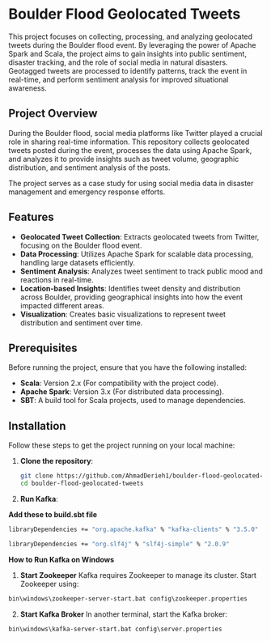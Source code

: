 # Boulder Flood Geolocated Tweets

This project focuses on collecting, processing, and analyzing geolocated tweets during the Boulder flood event. By leveraging the power of Apache Spark and Scala, the project aims to gain insights into public sentiment, disaster tracking, and the role of social media in natural disasters. Geotagged tweets are processed to identify patterns, track the event in real-time, and perform sentiment analysis for improved situational awareness.

## Project Overview

During the Boulder flood, social media platforms like Twitter played a crucial role in sharing real-time information. This repository collects geolocated tweets posted during the event, processes the data using Apache Spark, and analyzes it to provide insights such as tweet volume, geographic distribution, and sentiment analysis of the posts.

The project serves as a case study for using social media data in disaster management and emergency response efforts.

## Features

- **Geolocated Tweet Collection**: Extracts geolocated tweets from Twitter, focusing on the Boulder flood event.
- **Data Processing**: Utilizes Apache Spark for scalable data processing, handling large datasets efficiently.
- **Sentiment Analysis**: Analyzes tweet sentiment to track public mood and reactions in real-time.
- **Location-based Insights**: Identifies tweet density and distribution across Boulder, providing geographical insights into how the event impacted different areas.
- **Visualization**: Creates basic visualizations to represent tweet distribution and sentiment over time.

## Prerequisites

Before running the project, ensure that you have the following installed:

- **Scala**: Version 2.x (For compatibility with the project code).
- **Apache Spark**: Version 3.x (For distributed data processing).
- **SBT**: A build tool for Scala projects, used to manage dependencies.
## Installation

Follow these steps to get the project running on your local machine:

1. **Clone the repository**:
   ```bash
   git clone https://github.com/AhmadDerieh1/boulder-flood-geolocated-tweets.git
   cd boulder-flood-geolocated-tweets
2. **Run Kafka**:
   
  **Add these to build.sbt file** 
```cmd
libraryDependencies += "org.apache.kafka" % "kafka-clients" % "3.5.0"

libraryDependencies += "org.slf4j" % "slf4j-simple" % "2.0.9"
```
 **How to Run Kafka on Windows**

1. **Start Zookeeper**
Kafka requires Zookeeper to manage its cluster. Start Zookeeper using:
```cmd
bin\windows\zookeeper-server-start.bat config\zookeeper.properties
```

2. **Start Kafka Broker**
In another terminal, start the Kafka broker:
```cmd
bin\windows\kafka-server-start.bat config\server.properties
```

